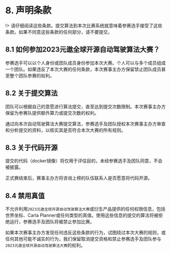 
# 8. 声明条款

!> 请仔细阅读这些条款。提交算法到本次比赛系统就意味着参赛选手接受了这些条款。如果不同意这些条款的任何部分，请不要提交。

## 8.1 如何参加2023元遨全球开源自动驾驶算法大赛？

参赛选手可以以个人身份或团队成员身份参加本次大赛。个人可以与多个成员组成一个团队。如果违反了本次大赛的任何条款，本次赛事主办方保留禁止团队成员甚至整个团队参赛的权利。

## 8.2 关于提交算法

团队可以根据自己的意愿进行算法提交，直至达到提交次数限制。本次赛事主办方保留为参赛队提供额外算力或提交次数的权利。

通过向本次自动驾驶算法大赛提交算法，参赛选手及团队授权本次赛事主办方审查和分析提交的资料，以核实其是否符合本次大赛的所有规则。

## 8.3 关于代码开源

提交的代码（docker镜像）将仅用于评估目的，未经参赛选手及团队同意，不会被披露。

正式赛结束后，赛事主办方将咨询上榜的队伍联系人是否愿意将代码开源。

## 8.4 禁用真值

不允许利用`2023元遨全球开源自动驾驶算法大赛`或衍生产品提供的任何权限信息，包括世界坐标、Carla Planner或任何类型的真值。使用这些信息的提交的算法将被拒绝运行，参赛选手及团队将被禁止参加比赛。

如果本次赛事主办方发现任何违反这些条款的行为，试图绕过本次大赛的规则，或任何其他可能不诚实的行为，我们保留取消提交资格和禁止参赛选手及团队参与`2023元遨全球开源自动驾驶算法大赛`的权利。